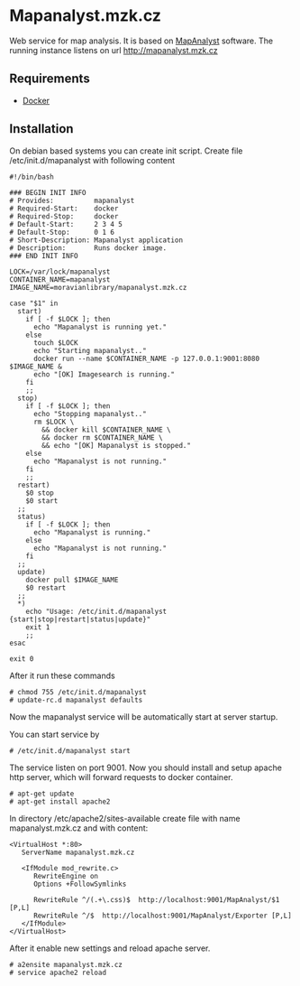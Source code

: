 # Mapanalyst.mzk.cz

Web service for map analysis. It is based on [MapAnalyst](http://mapanalyst.org/) software. The running instance listens on url http://mapanalyst.mzk.cz

## Requirements
* [Docker](https://www.docker.com/)

## Installation

On debian based systems you can create init script. Create file /etc/init.d/mapanalyst with following content

```
#!/bin/bash

### BEGIN INIT INFO
# Provides:          mapanalyst
# Required-Start:    docker
# Required-Stop:     docker
# Default-Start:     2 3 4 5
# Default-Stop:      0 1 6
# Short-Description: Mapanalyst application
# Description:       Runs docker image.
### END INIT INFO

LOCK=/var/lock/mapanalyst
CONTAINER_NAME=mapanalyst
IMAGE_NAME=moravianlibrary/mapanalyst.mzk.cz

case "$1" in
  start)
    if [ -f $LOCK ]; then
      echo "Mapanalyst is running yet."
    else
      touch $LOCK
      echo "Starting mapanalyst.."
      docker run --name $CONTAINER_NAME -p 127.0.0.1:9001:8080 $IMAGE_NAME &
      echo "[OK] Imagesearch is running."
    fi
    ;;
  stop)
    if [ -f $LOCK ]; then
      echo "Stopping mapanalyst.."
      rm $LOCK \
        && docker kill $CONTAINER_NAME \
        && docker rm $CONTAINER_NAME \
        && echo "[OK] Mapanalyst is stopped."
    else
      echo "Mapanalyst is not running."
    fi
    ;;
  restart)
    $0 stop
    $0 start
  ;;
  status)
    if [ -f $LOCK ]; then
      echo "Mapanalyst is running."
    else
      echo "Mapanalyst is not running."
    fi
  ;;
  update)
    docker pull $IMAGE_NAME
    $0 restart
  ;;
  *)
    echo "Usage: /etc/init.d/mapanalyst {start|stop|restart|status|update}"
    exit 1
    ;;
esac

exit 0
```

After it run these commands

```
# chmod 755 /etc/init.d/mapanalyst
# update-rc.d mapanalyst defaults
```

Now the mapanalyst service will be automatically start at server startup.

You can start service by

```
# /etc/init.d/mapanalyst start
```

The service listen on port 9001. Now you should install and setup apache http server, which will forward requests to docker container.

```
# apt-get update
# apt-get install apache2
```

In directory /etc/apache2/sites-available create file with name mapanalyst.mzk.cz and with content:

```
<VirtualHost *:80>
   ServerName mapanalyst.mzk.cz

   <IfModule mod_rewrite.c>
      RewriteEngine on
      Options +FollowSymlinks

      RewriteRule ^/(.+\.css)$  http://localhost:9001/MapAnalyst/$1 [P,L]
      RewriteRule ^/$  http://localhost:9001/MapAnalyst/Exporter [P,L]
   </IfModule>
</VirtualHost>
```

After it enable new settings and reload apache server.

```
# a2ensite mapanalyst.mzk.cz
# service apache2 reload
```
